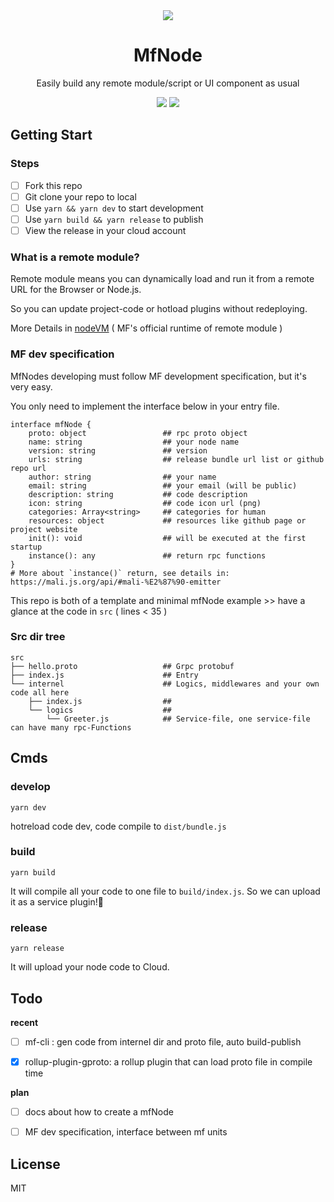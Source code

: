 <div align="center">
<img src="https://user-images.githubusercontent.com/53158137/111246054-94f44f00-8640-11eb-9459-3829679c03ca.png"/>
<h1>MfNode</h1>
<p>
Easily build any remote module/script or UI component as usual
</p>
<a href="https://github.com/microflows/mfNode/blob/master/LICENSE.txt"><img src="https://img.shields.io/github/license/microflows/mfNode?color=379c9c&style=flat-square"/></a>
<a href="https://discord.com/invite/wGSABhbCzN"><img src="https://img.shields.io/discord/813599680713457665?label=chat&logo=discord&color=379c9c&style=flat-square"/></a>
</div>

## Getting Start

### Steps

- [ ] Fork this repo
- [ ] Git clone your repo to local
- [ ] Use `yarn && yarn dev` to start development
- [ ] Use `yarn build && yarn release` to publish
- [ ] View the release in your cloud account

### What is a remote module?

Remote module means you can dynamically load and run it from a remote URL for the Browser or Node.js. 

So you can update project-code or hotload plugins without redeploying.

More Details in [nodeVM](https://github.com/microflows/nodeVM) ( MF's official runtime of remote module )

### MF dev specification

MfNodes developing must follow MF development specification, but it's very easy.

You only need to implement  the interface below in your entry file.

```
interface mfNode {
    proto: object                 ## rpc proto object
    name: string                  ## your node name
    version: string               ## version
    urls: string                  ## release bundle url list or github repo url
    author: string                ## your name
    email: string                 ## your email (will be public)
    description: string           ## code description
    icon: string                  ## code icon url (png)
    categories: Array<string>     ## categories for human
    resources: object             ## resources like github page or project website
    init(): void                  ## will be executed at the first startup
    instance(): any               ## return rpc functions
}
# More about `instance()` return, see details in: https://mali.js.org/api/#mali-%E2%87%90-emitter
```

This repo is both of a template and minimal mfNode example >> have a glance at the code in `src` ( lines < 35 )

### Src dir tree

```
src
├── hello.proto                   ## Grpc protobuf
├── index.js                      ## Entry
└── internel                      ## Logics, middlewares and your own code all here
    ├── index.js                  ## 
    └── logics                    ## 
        └── Greeter.js            ## Service-file, one service-file can have many rpc-Functions
```

## Cmds

### develop

`yarn dev`

hotreload code dev, code compile to `dist/bundle.js`

### build

`yarn build`

It will compile all your code to one file to `build/index.js`. So we can upload it as a service plugin!🥳

### release

`yarn release`

It will upload your node code to Cloud.

## Todo

**recent**

- [ ] mf-cli : gen code from internel dir and proto file, auto build-publish

- [x] rollup-plugin-gproto: a rollup plugin that can load proto file in compile time

**plan**

- [ ] docs about how to create a mfNode

- [ ] MF dev specification, interface between mf units

## License

MIT
